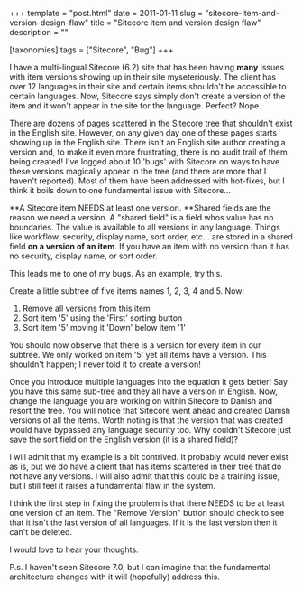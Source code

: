 +++
template = "post.html"
date = 2011-01-11
slug = "sitecore-item-and-version-design-flaw"
title = "Sitecore item and version design flaw"
description = ""

[taxonomies]
tags = ["Sitecore", "Bug"]
+++

I have a multi-lingual Sitecore (6.2) site that has been having **many** issues with item versions showing up in their site myseteriously. The client has over 12 languages in their site and certain items shouldn't be accessible to certain languages. Now, Sitecore says simply don't create a version of the item and it won't appear in the site for the language. Perfect? Nope.

<!-- more -->

There are dozens of pages scattered in the Sitecore tree that shouldn't exist in the English site. However, on any given day one of these pages starts showing up in the English site. There isn't an English site author creating a version and, to make it even more frustrating, there is no audit trail of them being created! I've logged about 10 'bugs' with Sitecore on ways to have these versions magically appear in the tree (and there are more that I haven't reported). Most of them have been addressed with hot-fixes, but I think it boils down to one fundamental issue with Sitecore...

**A Sitecore item NEEDS at least one version. **Shared fields are the reason we need a version. A "shared field" is a field whos value has no boundaries. The value is available to all versions in any language. Things like workflow, security, display name, sort order, etc... are stored in a shared field **on a version of an item**. If you have an item with no version than it has no security, display name, or sort order.

This leads me to one of my bugs. As an example, try this.

Create a little subtree of five items names 1, 2, 3, 4 and 5. Now:

1.  Remove all versions from this item
2.  Sort item '5' using the 'First' sorting button
3.  Sort item '5' moving it 'Down' below item '1'

You should now observe that there is a version for every item in our subtree. We only worked on item '5' yet all items have a version. This shouldn't happen; I never told it to create a version!

Once you introduce multiple languages into the equation it gets better! Say you have this same sub-tree and they all have a version in English. Now, change the language you are working on within Sitecore to Danish and resort the tree. You will notice that Sitecore went ahead and created Danish versions of all the items. Worth noting is that the version that was created would have bypassed any language security too. Why couldn't Sitecore just save the sort field on the English version (it is a shared field)?

I will admit that my example is a bit contrived. It probably would never exist as is, but we do have a client that has items scattered in their tree that do not have any versions. I will also admit that this could be a training issue, but I still feel it raises a fundamental flaw in the system.

I think the first step in fixing the problem is that there NEEDS to be at least one version of an item. The "Remove Version" button should check to see that it isn't the last version of all languages. If it is the last version then it can't be deleted.  

I would love to hear your thoughts.

P.s. I haven't seen Sitecore 7.0, but I can imagine that the fundamental architecture changes with it will (hopefully) address this.